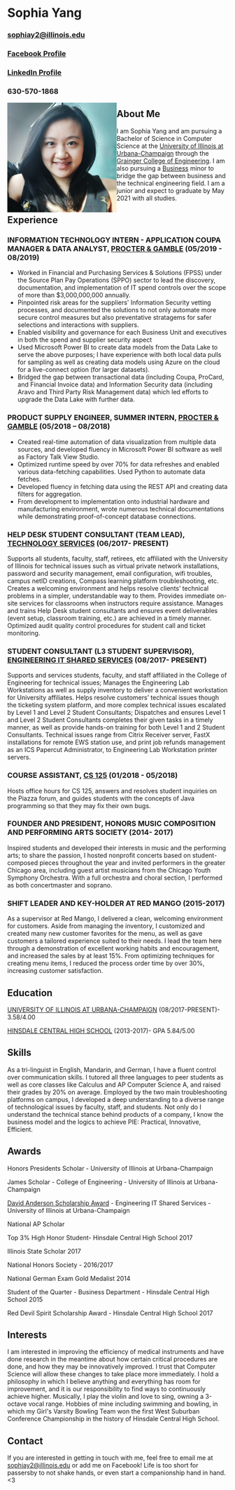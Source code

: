 # Sophia Yang
### sophiay2@illinois.edu
### [Facebook Profile](https://www.facebook.com/sophiashiyang)
### [LinkedIn Profile](https://www.linkedin.com/in/sophia-s-yang/)
### 630-570-1868

<img align="left" src="linkedinprof1.jpg" width="250" height="250" />


## About Me

I am Sophia Yang and am pursuing a Bachelor of Science in Computer Science at the [University of Illinois at Urbana-Champaign](https://cs.illinois.edu) through the [Grainger College of Engineering](https://engineering.illinois.edu). I am also pursuing a [Business](https://business.illinois.edu) minor to bridge the gap between business and the technical engineering field. I am a junior and expect to graduate by May 2021 with all studies. 
                                                                                                                                                                                                    
## Experience

### INFORMATION TECHNOLOGY INTERN - APPLICATION COUPA MANAGER & DATA ANALYST, [PROCTER & GAMBLE](https://us.pg.com/) (05/2019 - 08/2019)
   - Worked in Financial and Purchasing Services & Solutions (FPSS) under the Source Plan Pay Operations (SPPO) sector to lead the discovery, documentation, and implementation of IT spend controls over the scope of more than $3,000,000,000 annually. 
   - Pinpointed risk areas for the suppliers' Information Security vetting processes, and documented the solutions to not only automate more secure control measures but also preventative stratagems for safer selections and interactions with suppliers. 
   - Enabled visibility and governance for each Business Unit and executives in both the spend and supplier security aspect
   - Used Microsoft Power BI to create data models from the Data Lake to serve the above purposes; I have experience with both local data pulls for sampling as well as creating data models using Azure on the cloud for a live-connect option (for larger datasets). 
   - Bridged the gap between transactional data (including Coupa, ProCard, and Financial Invoice data) and Information Security data (including Aravo and Third Party Risk Management data) which led efforts to upgrade the Data Lake with further data. 


### PRODUCT SUPPLY ENGINEER, SUMMER INTERN, [PROCTER & GAMBLE](https://us.pg.com/) (05/2018 – 08/2018)
  - Created real-time automation of data visualization from multiple data sources, and developed fluency in Microsoft Power BI software as well as Factory Talk View Studio. 
  - Optimized runtime speed by over 70% for data refreshes and enabled various data-fetching capabilities. Used Python to automate data fetches.
  - Developed fluency in fetching data using the REST API and creating data filters for aggregation. 
  - From development to implementation onto industrial hardware and manufacturing environment, wrote numerous technical documentations while demonstrating proof-of-concept database connections.


### HELP DESK STUDENT CONSULTANT (TEAM LEAD), [TECHNOLOGY SERVICES](https://techservices.illinois.edu) (06/2017- PRESENT)
   Supports all students, faculty, staff, retirees, etc affiliated with the University of Illinois for technical issues such as virtual private network installations, password and security management, email configuration, wifi troubles, campus netID creations, Compass learning platform troubleshooting, etc. Creates a welcoming environment and helps resolve clients’ technical problems in a simpler, understandable way to them. Provides immediate on-site services for classrooms when instructors require assistance. Manages and trains Help Desk student consultants and ensures event deliverables (event setup, classroom training, etc.) are achieved in a timely manner. Optimized audit quality control procedures for student call and ticket monitoring. 
   
### STUDENT CONSULTANT (L3 STUDENT SUPERVISOR), [ENGINEERING IT SHARED SERVICES](https://it.engineering.illinois.edu) (08/2017- PRESENT)
   Supports and services students, faculty, and staff affiliated in the College of Engineering for technical issues; Manages the Engineering Lab Workstations as well as supply inventory to deliver a convenient workstation for University affiliates. Helps resolve customers’ technical issues though the ticketing system platform, and more complex technical issues escalated by Level 1 and Level 2 Student Consultants; Dispatches and ensures Level 1 and Level 2 Student Consultants completes their given tasks in a timely manner, as well as provide hands-on training for both Level 1 and 2 Student Consultants. Technical issues range from Citrix Receiver server, FastX installations for remote EWS station use, and print job refunds management as an ICS Papercut Administrator, to Engineering Lab Workstation printer servers.
   
### COURSE ASSISTANT, [CS 125](https://cs125.cs.illinois.edu/) (01/2018 - 05/2018)
   Hosts office hours for CS 125, answers and resolves student inquiries on the Piazza forum, and guides students with the concepts of Java programming so that they may fix their own bugs. 
   
### FOUNDER AND PRESIDENT, HONORS MUSIC COMPOSITION AND PERFORMING ARTS SOCIETY (2014- 2017)
   Inspired students and developed their interests in music and the performing arts; to share the passion, I hosted nonprofit concerts based on student-composed pieces throughout the year and invited performers in the greater Chicago area, including guest artist musicians from the Chicago Youth Symphony Orchestra. With a full orchestra and choral section, I performed as both concertmaster and soprano.
   
### SHIFT LEADER AND KEY-HOLDER AT RED MANGO (2015-2017)
   As a supervisor at Red Mango, I delivered a clean, welcoming environment for customers. Aside from managing the inventory, I customized and created many new customer favorites for the menu, as well as gave customers a tailored experience suited to their needs. I lead the team here through a demonstration of excellent working habits and encouragement, and increased the sales by at least 15%. From optimizing techniques for creating menu items, I reduced the process order time by over 30%, increasing customer satisfaction.

## Education

[UNIVERSITY OF ILLINOIS AT URBANA-CHAMPAIGN](http://illinois.edu) (08/2017-PRESENT)- 3.58/4.00 

[HINSDALE CENTRAL HIGH SCHOOL](https://d86.hinsdale86.org/Domain/8) (2013-2017)- GPA 5.84/5.00

## Skills
   As a tri-linguist in English, Mandarin, and German, I have a fluent control over communication skills. I tutored all three languages to peer students as well as core classes like Calculus and AP Computer Science A, and raised their grades by 20% on average. Employed by the two main troubleshooting platforms on campus, I developed a deep understanding to a diverse range of technological issues by faculty, staff, and students. Not only do I understand the technical stance behind products of a company, I know the business model and the logics to achieve PIE: Practical, Innovative, Efficient.
   
## Awards
Honors Presidents Scholar - University of Illinois at Urbana-Champaign

James Scholar - College of Engineering - University of Illinois at Urbana-Champaign

[David Anderson Scholarship Award](https://it.engineering.illinois.edu/news/david-anderson-and-stephanie-ognar-honored-scholarships) - Engineering IT Shared Services - University of Illinois at Urbana-Champaign

National AP Scholar

Top 3% High Honor Student- Hinsdale Central High School 2017

Illinois State Scholar 2017

National Honors Society - 2016/2017

National German Exam Gold Medalist 2014

Student of the Quarter - Business Department - Hinsdale Central High School 2015 

Red Devil Spirit Scholarship Award - Hinsdale Central High School 2017

## Interests
I am interested in improving the efficiency of medical instruments and have done research in the meantime about how certain critical procedures are done, and how they may be innovatively improved. I trust that Computer Science will allow these changes to take place more immediately. I hold a philosophy in which I believe anything and everything has room for improvement, and it is our responsibility to find ways to continuously achieve higher. 
Musically, I play the violin and love to sing, owning a 3-octave vocal range.
Hobbies of mine including swimming and bowling, in which my Girl's Varsity Bowling Team won the first West Suburban Conference Championship in the history of Hinsdale Central High School.

## Contact
If you are interested in getting in touch with me, feel free to email me at sophiay2@illinois.edu or add me on Facebook! Life is too short for passersby to not shake hands, or even start a companionship hand in hand. <3
